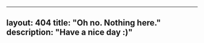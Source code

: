 ---------------------------------------
layout: 404
title: "Oh no. Nothing here."
description: "Have a nice day :)"
---------------------------------------
